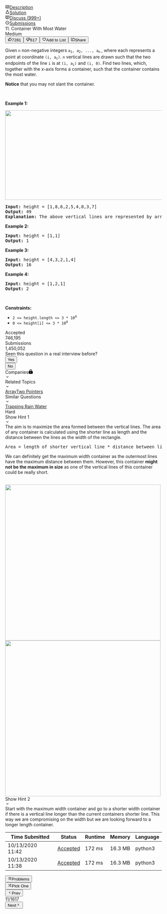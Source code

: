 <div class="side-tools-wrapper__1TS9" context="[object Object]" data-id="0" data-is-collapsed="false" style="overflow: hidden; flex: 1 0 0px;"><div class="css-1100co3-Container e5i1odf0"><div class="css-9z7f7i-Container e5i1odf0" style="position: relative;"><div class="css-jtoecv" data-header-size="normal"><div class=" css-11zaw7c-TabView e5i1odf0" data-cy="question-detail-main-tabs"><div type="default" width="100%" class="css-5wdlwo-TabViewHeader e5i1odf1"><div class="css-1lexzqe-TabHeaderContainer e5i1odf2"><div data-key="description" data-disabled="false" data-cy="description" type="default" class="css-19j86kk-TabHeader e5i1odf4"><a href="/problems/container-with-most-water/"><div type="default" class="css-1uwsqgo-TabHeaderRow e5i1odf3"><span><div class="tab-header__20aW"><svg viewBox="0 0 24 24" width="1em" height="1em" color="inherit" class="icon__3Su4 css-1nf3fa5-ColoredIcon e5i1odf0"><path fill-rule="evenodd" d="M20 4H4c-1.1 0-2 .9-2 2v12c0 1.1.9 2 2 2h16c1.1 0 2-.9 2-2V6c0-1.1-.9-2-2-2zm0 14H4V6h16v12zM6 10h2v2H6v-2zm0 4h8v2H6v-2zm10 0h2v2h-2v-2zm-6-4h8v2h-8v-2z"></path></svg><span class="title__3f2k">Description</span></div></span></div></a></div><div data-key="solution" data-disabled="false" data-cy="solution" type="default" class="css-1lelwtv-TabHeader e5i1odf4"><a href="/problems/container-with-most-water/solution/"><div type="default" class="css-1uwsqgo-TabHeaderRow e5i1odf3"><span><div class="tab-header__20aW"><svg viewBox="0 0 24 24" width="1em" height="1em" color="inherit" class="icon__3Su4 css-1nf3fa5-ColoredIcon e5i1odf0"><path fill-rule="evenodd" d="M5.016 17.995c0 .282.093.517.28.705.188.187.423.297.704.328h12a1.14 1.14 0 0 0 .703-.328.902.902 0 0 0 .281-.658c0-.25-.062-.454-.187-.61l-5.813-9.094V3.972h-1.968v4.366l-5.813 9.094a.875.875 0 0 0-.187.563zM6 21c-.844 0-1.547-.282-2.11-.845-.562-.563-.859-1.283-.89-2.16 0-.594.172-1.126.516-1.596L9 7.822V5.99a.953.953 0 0 1-.703-.282.956.956 0 0 1-.281-.704V3.972c0-.564.187-1.033.562-1.409C8.953 2.188 9.422 2 9.984 2h4.032c.562 0 1.03.188 1.406.563.375.376.562.845.562 1.409v1.033a.956.956 0 0 1-.28.704.953.953 0 0 1-.704.282v1.83l5.484 8.578c.344.47.516 1.002.516 1.596-.031.877-.328 1.597-.89 2.16-.563.563-1.266.845-2.11.845H6z"></path></svg><span class="title__3f2k">Solution</span></div></span></div></a></div><div data-key="discuss" data-cy="discuss" type="default" class="css-1lelwtv-TabHeader e5i1odf4" data-disabled="false"><a href="/problems/container-with-most-water/discuss/"><div type="default" class="css-1uwsqgo-TabHeaderRow e5i1odf3"><span><div class="tab-header__20aW"><svg viewBox="0 0 24 24" width="1em" height="1em" color="inherit" class="icon__3Su4 css-1nf3fa5-ColoredIcon e5i1odf0"><path fill-rule="evenodd" d="M8.995 22a.955.955 0 0 1-.704-.282.955.955 0 0 1-.282-.704V18.01H3.972c-.564 0-1.033-.195-1.409-.586A1.99 1.99 0 0 1 2 15.99V3.97c0-.563.188-1.032.563-1.408C2.94 2.188 3.408 2 3.972 2h16.056c.564 0 1.033.188 1.409.563.375.376.563.845.563 1.409V15.99a1.99 1.99 0 0 1-.563 1.432c-.376.39-.845.586-1.409.586h-6.103l-3.709 3.71c-.22.187-.454.281-.704.281h-.517zm.986-6.01v3.1l3.099-3.1h6.948V3.973H3.972V15.99h6.01zm-3.99-9.013h12.018v2.018H5.991V6.977zm0 4.037h9.014v1.972H5.99v-1.972z"></path></svg><span class="title__3f2k">Discuss (999+)</span></div></span></div></a></div><div data-key="submissions" data-cy="submissions" type="default" class="css-1lelwtv-TabHeader e5i1odf4" data-disabled="false"><a href="/problems/container-with-most-water/submissions/"><div type="default" class="css-1uwsqgo-TabHeaderRow e5i1odf3"><span><div class="tab-header__20aW"><svg viewBox="0 0 24 24" width="1em" height="1em" color="inherit" class="icon__3Su4 css-1nf3fa5-ColoredIcon e5i1odf0"><path d="M11.99 2C17.52 2 22 6.48 22 12s-4.48 10-10.01 10C6.47 22 2 17.52 2 12S6.47 2 11.99 2zM12 20c4.42 0 8-3.58 8-8s-3.58-8-8-8-8 3.58-8 8 3.58 8 8 8zm.5-13v5.25l4.5 2.67-.75 1.23L11 13V7z"></path></svg><span class="title__3f2k">Submissions</span></div></span></div></a></div></div></div><div data-key="description-content" data-cy="description-content" class="tab-pane__ncJk css-xailxq-TabContent e5i1odf5"><div class="description__24sA"><div class="css-101rr4k"><div data-cy="question-title" class="css-v3d350">11. Container With Most Water</div><div class="css-10o4wqw"><div diff="medium" class="css-dcmtd5">Medium</div><button class="btn__r7r7 css-1rdgofi"><svg viewBox="0 0 24 24" width="1em" height="1em" class="icon__3Su4"><path fill-rule="evenodd" d="M7 19v-8H4v8h3zM7 9c0-.55.22-1.05.58-1.41L14.17 1l1.06 1.05c.27.27.44.65.44 1.06l-.03.32L14.69 8H21c1.1 0 2 .9 2 2v2c0 .26-.05.5-.14.73l-3.02 7.05C19.54 20.5 18.83 21 18 21H4a2 2 0 0 1-2-2v-8a2 2 0 0 1 2-2h3zm2 0v10h9l3-7v-2h-9l1.34-5.34L9 9z"></path></svg><span>7281</span></button><button class="btn__r7r7 css-1rdgofi"><svg viewBox="0 0 24 24" width="1em" height="1em" class="icon__3Su4"><path fill-rule="evenodd" d="M17 3v12c0 .55-.22 1.05-.58 1.41L9.83 23l-1.06-1.05c-.27-.27-.44-.65-.44-1.06l.03-.32.95-4.57H3c-1.1 0-2-.9-2-2v-2c0-.26.05-.5.14-.73l3.02-7.05C4.46 3.5 5.17 3 6 3h11zm-2 12V5H6l-3 7v2h9l-1.34 5.34L15 15zm2-2h3V5h-3V3h3a2 2 0 0 1 2 2v8a2 2 0 0 1-2 2h-3v-2z"></path></svg><span>617</span></button><button class="btn__r7r7 css-1rdgofi"><svg viewBox="0 0 24 24" width="1em" height="1em" class="icon__3Su4"><path fill-rule="evenodd" d="M16.5 3c-1.74 0-3.41.81-4.5 2.09C10.91 3.81 9.24 3 7.5 3 4.42 3 2 5.42 2 8.5c0 3.78 3.4 6.86 8.55 11.54L12 21.35l1.45-1.32C18.6 15.36 22 12.28 22 8.5 22 5.42 19.58 3 16.5 3zm-4.4 15.55l-.1.1-.1-.1C7.14 14.24 4 11.39 4 8.5 4 6.5 5.5 5 7.5 5c1.54 0 3.04.99 3.57 2.36h1.87C13.46 5.99 14.96 5 16.5 5c2 0 3.5 1.5 3.5 3.5 0 2.89-3.14 5.74-7.9 10.05z"></path></svg><span>Add to List</span></button><button class="btn__r7r7 css-1rdgofi"><svg viewBox="0 0 24 24" width="1em" height="1em" class="icon__3Su4"><path fill-rule="evenodd" d="M17 5V2l5 5h-9a2 2 0 0 0-2 2v8H9V9a4 4 0 0 1 4-4h4zm3 14V9h2v10a2 2 0 0 1-2 2H4a2 2 0 0 1-2-2V5a2 2 0 0 1 2-2h3v2H4v14h16z"></path></svg><span>Share</span></button></div></div><div class="content__u3I1 question-content__JfgR"><div><p>Given <code>n</code> non-negative integers <code>a<sub>1</sub>, a<sub>2</sub>, ..., a<sub>n</sub></code><sub>&nbsp;</sub>, where each represents a point at coordinate <code>(i, a<sub>i</sub>)</code>. <code>n</code> vertical lines are drawn such that the two endpoints of the line <code>i</code> is at <code>(i, a<sub>i</sub>)</code> and <code>(i, 0)</code>. Find two lines, which, together with the x-axis forms a container, such that the container contains the most water.</p>

<p><strong>Notice</strong>&nbsp;that you may not slant the container.</p>

<p>&nbsp;</p>
<p><strong>Example 1:</strong></p>
<img alt="" src="https://s3-lc-upload.s3.amazonaws.com/uploads/2018/07/17/question_11.jpg" style="width: 600px; height: 287px;">
<pre><strong>Input:</strong> height = [1,8,6,2,5,4,8,3,7]
<strong>Output:</strong> 49
<strong>Explanation:</strong> The above vertical lines are represented by array [1,8,6,2,5,4,8,3,7]. In this case, the max area of water (blue section) the container can contain&nbsp;is 49.
</pre>

<p><strong>Example 2:</strong></p>

<pre><strong>Input:</strong> height = [1,1]
<strong>Output:</strong> 1
</pre>

<p><strong>Example 3:</strong></p>

<pre><strong>Input:</strong> height = [4,3,2,1,4]
<strong>Output:</strong> 16
</pre>

<p><strong>Example 4:</strong></p>

<pre><strong>Input:</strong> height = [1,2,1]
<strong>Output:</strong> 2
</pre>

<p>&nbsp;</p>
<p><strong>Constraints:</strong></p>

<ul>
	<li><code>2 &lt;=&nbsp;height.length &lt;= 3 * 10<sup>4</sup></code></li>
	<li><code>0 &lt;=&nbsp;height[i] &lt;= 3 * 10<sup>4</sup></code></li>
</ul>
</div></div><div style="position: relative;"><div class="css-q9155n"><div class="css-oqu510"><div class="css-y3si18">Accepted</div><div class="css-jkjiwi">746,195</div></div><div class="css-oqu510"><div class="css-y3si18">Submissions</div><div class="css-jkjiwi">1,450,052</div></div></div><div class="erd_scroll_detection_container erd_scroll_detection_container_animation_active" style="visibility: hidden; display: inline; width: 0px; height: 0px; z-index: -1; overflow: hidden; margin: 0px; padding: 0px;"><div dir="ltr" class="erd_scroll_detection_container" style="position: absolute; flex: 0 0 auto; overflow: hidden; z-index: -1; visibility: hidden; width: 100%; height: 100%; left: 0px; top: 0px;"><div class="erd_scroll_detection_container" style="position: absolute; flex: 0 0 auto; overflow: hidden; z-index: -1; visibility: hidden; left: -11px; top: -11px; right: -10px; bottom: -10px;"><div style="position: absolute; flex: 0 0 auto; overflow: scroll; z-index: -1; visibility: hidden; width: 100%; height: 100%;"><div style="position: absolute; left: 0px; top: 0px; width: 466px; height: 71px;"></div></div><div style="position: absolute; flex: 0 0 auto; overflow: scroll; z-index: -1; visibility: hidden; width: 100%; height: 100%;"><div style="position: absolute; width: 200%; height: 200%;"></div></div></div></div></div></div><div class="header__28Cb"><div class="title__3BS7" data-size="sm">Seen this question in a real interview before?</div><div class="btn-wrapper__19Tg"><button class="btn__1eiM btn-xs__2rgD btn-info__3x1M action-btn__DKeo" data-no-border="false"><div class="btn-content-container__214G"><span class="btn-content__lOBM">Yes</span></div></button></div><div class="btn-wrapper__19Tg"><button class="btn__1eiM btn-xs__2rgD btn-info__3x1M action-btn__DKeo" data-no-border="false"><div class="btn-content-container__214G"><span class="btn-content__lOBM">No</span></div></button></div></div><div class="css-isal7m"><div class="css-1819af6-baseHeaderStyle e5i1odf0"><div class="css-1jqueqk"><div class="header__2X5E">Companies<svg viewBox="0 0 1024 1024" width="1em" height="1em" class="icon__3Su4 lock-icon__1hmE"><path fill-rule="evenodd" d="M512 0a269.474 269.474 0 0 1 269.474 269.474v107.79h53.894a161.684 161.684 0 0 1 161.685 161.683v323.369A161.684 161.684 0 0 1 835.368 1024H188.632A161.684 161.684 0 0 1 26.947 862.316V538.947a161.684 161.684 0 0 1 161.685-161.684h53.894v-107.79A269.474 269.474 0 0 1 512 0zm.647 618.119a80.842 80.842 0 1 0 0 161.684 80.842 80.842 0 0 0 0-161.684zM350.316 377.263h323.368v-107.79a161.684 161.684 0 0 0-323.368 0v107.79z"></path></svg></div></div><svg viewBox="0 0 24 24" width="1em" height="1em" class="icon__3Su4 css-1ehpd12"><path fill-rule="evenodd" d="M16.59 8.59L12 13.17 7.41 8.59 6 10l6 6 6-6z"></path></svg></div><div class="css-1hky5w4"></div></div><div class="css-isal7m"><div class="css-1819af6-baseHeaderStyle e5i1odf0"><div class="css-1jqueqk"><div class="header__2RZv">Related Topics</div></div><svg viewBox="0 0 24 24" width="1em" height="1em" class="icon__3Su4 css-1ehpd12"><path fill-rule="evenodd" d="M16.59 8.59L12 13.17 7.41 8.59 6 10l6 6 6-6z"></path></svg></div><div class="css-1hky5w4"><a class="topic-tag__1jni" href="/tag/array/"><span data-size="xs" class="tag__2PqS">Array</span></a><a class="topic-tag__1jni" href="/tag/two-pointers/"><span data-size="xs" class="tag__2PqS">Two Pointers</span></a></div></div><div class="css-isal7m"><div class="css-1819af6-baseHeaderStyle e5i1odf0"><div class="css-1jqueqk"><div class="header__qVrK">Similar Questions</div></div><svg viewBox="0 0 24 24" width="1em" height="1em" class="icon__3Su4 css-1ehpd12"><path fill-rule="evenodd" d="M16.59 8.59L12 13.17 7.41 8.59 6 10l6 6 6-6z"></path></svg></div><div class="css-1hky5w4"><div class="question__25Pw"><a class="title__1kvt" href="/problems/trapping-rain-water/">Trapping Rain Water</a><div class="difficulty__ES5S">Hard</div></div></div></div><div class="css-isal7m"><div class="css-1819af6-baseHeaderStyle e5i1odf0"><div class="css-1jqueqk"><div class="header__f9p6">Show Hint 1</div></div><svg viewBox="0 0 24 24" width="1em" height="1em" class="icon__3Su4 css-1ehpd12"><path fill-rule="evenodd" d="M16.59 8.59L12 13.17 7.41 8.59 6 10l6 6 6-6z"></path></svg></div><div class="css-1hky5w4"><div>The aim is to maximize the area formed between the vertical lines. The area of any container is calculated using the shorter line as length and the distance between the lines as the width of the rectangle.

<pre>Area = length of shorter vertical line * distance between lines
</pre>

We can definitely get the maximum width container as the outermost lines have the maximum distance between them. However, this container <b>might not be the maximum in size</b> as one of the vertical lines of this container could be really short.

<br>
<img src="https://assets.leetcode.com/uploads/2019/10/20/hint_water_trap_1.png" width="500">

<br>
<img src="https://assets.leetcode.com/uploads/2019/10/20/hint_water_trap_2.png" width="500"></div></div></div><div class="css-isal7m"><div class="css-1819af6-baseHeaderStyle e5i1odf0"><div class="css-1jqueqk"><div class="header__f9p6">Show Hint 2</div></div><svg viewBox="0 0 24 24" width="1em" height="1em" class="icon__3Su4 css-1ehpd12"><path fill-rule="evenodd" d="M16.59 8.59L12 13.17 7.41 8.59 6 10l6 6 6-6z"></path></svg></div><div class="css-1hky5w4"><div>Start with the maximum width container and go to a shorter width container if there is a vertical line longer than the current containers shorter line. This way we are compromising on the width but we are looking forward to a longer length container.</div></div></div></div></div><div data-key="solution-content" data-cy="solution-content" class="tab-pane__ncJk css-a7z1n1-TabContent e5i1odf5"></div><div data-key="discuss-content" data-cy="discuss-content" class="tab-pane__ncJk css-a7z1n1-TabContent e5i1odf5"></div><div data-key="submissions-content" data-cy="submissions-content" class="tab-pane__ncJk css-a7z1n1-TabContent e5i1odf5"><div class="container__36Fw container__3BF-"><div class="submissions__1ROo"><div><div class="ant-table-wrapper table__1sPX"><div class="ant-spin-nested-loading"><div class="ant-spin-container"><div class="ant-table ant-table-default ant-table-scroll-position-left"><div class="ant-table-content"><div class="ant-table-body"><table class=""><colgroup><col><col><col><col><col></colgroup><thead class="ant-table-thead"><tr><th class="time-column__1guG"><span class="ant-table-header-column"><div><span class="ant-table-column-title">Time Submitted</span><span class="ant-table-column-sorter"></span></div></span></th><th class="status-column__3SUg"><span class="ant-table-header-column"><div><span class="ant-table-column-title">Status</span><span class="ant-table-column-sorter"></span></div></span></th><th class="runtime-column__1ka_"><span class="ant-table-header-column"><div><span class="ant-table-column-title">Runtime</span><span class="ant-table-column-sorter"></span></div></span></th><th class="memory-column__1dxp"><span class="ant-table-header-column"><div><span class="ant-table-column-title">Memory</span><span class="ant-table-column-sorter"></span></div></span></th><th class="lang-column__tR-8"><span class="ant-table-header-column"><div><span class="ant-table-column-title">Language</span><span class="ant-table-column-sorter"></span></div></span></th></tr></thead><tbody class="ant-table-tbody"><tr class="ant-table-row ant-table-row-level-0" data-row-key="408135787"><td class="time-column__1guG">10/13/2020 11:42</td><td class="status-column__3SUg"><a href="/submissions/detail/408135787/" target="_blank" class="ac__35gz" data-submission-id="408135787">Accepted</a></td><td class="runtime-column__1ka_">172 ms</td><td class="memory-column__1dxp">16.3 MB</td><td class="lang-column__tR-8">python3</td></tr><tr class="ant-table-row ant-table-row-level-0" data-row-key="408134141"><td class="time-column__1guG">10/13/2020 11:38</td><td class="status-column__3SUg"><a href="/submissions/detail/408134141/" target="_blank" class="ac__35gz" data-submission-id="408134141">Accepted</a></td><td class="runtime-column__1ka_">172 ms</td><td class="memory-column__1dxp">16.3 MB</td><td class="lang-column__tR-8">python3</td></tr></tbody></table></div></div></div></div></div></div></div></div></div></div></div></div><div class="erd_scroll_detection_container erd_scroll_detection_container_animation_active" style="visibility: hidden; display: inline; width: 0px; height: 0px; z-index: -1; overflow: hidden; margin: 0px; padding: 0px;"><div dir="ltr" class="erd_scroll_detection_container" style="position: absolute; flex: 0 0 auto; overflow: hidden; z-index: -1; visibility: hidden; width: 100%; height: 100%; left: 0px; top: 0px;"><div class="erd_scroll_detection_container" style="position: absolute; flex: 0 0 auto; overflow: hidden; z-index: -1; visibility: hidden; left: -11px; top: -11px; right: -10px; bottom: -10px;"><div style="position: absolute; flex: 0 0 auto; overflow: scroll; z-index: -1; visibility: hidden; width: 100%; height: 100%;"><div style="position: absolute; left: 0px; top: 0px; width: 517px; height: 697px;"></div></div><div style="position: absolute; flex: 0 0 auto; overflow: scroll; z-index: -1; visibility: hidden; width: 100%; height: 100%;"><div style="position: absolute; width: 200%; height: 200%;"></div></div></div></div></div></div><div><div class="question-fast-picker-wrapper__2Y97" data-is-over-edged="false" style="position: relative;"><div class="question-fast-picker__3VcA"><button data-cy="question-picker-btn" class="picker-menu-handler__34CD css-tj8r5s-default-sm" data-tour-index="2" type="default"><svg viewBox="0 0 24 24" width="1em" height="1em" class="icon__3Su4"><path fill-rule="evenodd" d="M7 19h14v-2H7v2zm0-6h14v-2H7v2zm0-8v2h14V5H7zM3 5h2v2H3V5zm0 6h2v2H3v-2zm0 6h2v2H3v-2z"></path></svg><span class="handler-text__1hMU">Problems</span></button><div class="picker-handlers__2fqm" data-is-resizer-bar-active="false"><div class="space-filler__1toa"></div><button class="shuffle-handler__3Gzu css-tj8r5s-default-sm" type="default"><svg viewBox="0 0 24 24" width="1em" height="1em" class="icon__3Su4 shuffle-icon__dV27"><path fill-rule="evenodd" d="M10.59 9.17L5.41 4 4 5.41l5.17 5.17 1.42-1.41zM14.5 4l2.04 2.04L4 18.59 5.41 20 17.96 7.46 20 9.5V4h-5.5zm.33 9.41l-1.41 1.41 3.13 3.13L14.5 20H20v-5.5l-2.04 2.04-3.13-3.13z"></path></svg><span class="handler-text__1hMU">Pick One</span></button><div class="space-filler__1toa"></div><div class="picker-pagination-handlers__1MLX"><button data-cy="prev-question-btn" type="default" data-tour-index="4" class="css-tj8r5s-default-sm"><svg viewBox="0 0 24 24" width="1em" height="1em" class="icon__3Su4 handler-icon__26i5"><path fill-rule="evenodd" d="M15.41 7.41L14 6l-6 6 6 6 1.41-1.41L10.83 12z"></path></svg><span class="handler-text__1hMU">Prev</span></button><div class="pagination-screen__12p7"><span>11/1617</span></div><button data-cy="next-question-btn" type="default" data-tour-index="5" class="css-tj8r5s-default-sm"><span class="handler-text__1hMU">Next</span><svg viewBox="0 0 24 24" width="1em" height="1em" class="icon__3Su4 handler-icon__26i5"><path fill-rule="evenodd" d="M10 6L8.59 7.41 13.17 12l-4.58 4.59L10 18l6-6z"></path></svg></button></div></div></div><div class="erd_scroll_detection_container erd_scroll_detection_container_animation_active" style="visibility: hidden; display: inline; width: 0px; height: 0px; z-index: -1; overflow: hidden; margin: 0px; padding: 0px;"><div dir="ltr" class="erd_scroll_detection_container" style="position: absolute; flex: 0 0 auto; overflow: hidden; z-index: -1; visibility: hidden; width: 100%; height: 100%; left: 0px; top: 0px;"><div class="erd_scroll_detection_container" style="position: absolute; flex: 0 0 auto; overflow: hidden; z-index: -1; visibility: hidden; left: -11px; top: -11px; right: -10px; bottom: -10px;"><div style="position: absolute; flex: 0 0 auto; overflow: scroll; z-index: -1; visibility: hidden; width: 100%; height: 100%;"><div style="position: absolute; left: 0px; top: 0px; width: 517px; height: 85px;"></div></div><div style="position: absolute; flex: 0 0 auto; overflow: scroll; z-index: -1; visibility: hidden; width: 100%; height: 100%;"><div style="position: absolute; width: 200%; height: 200%;"></div></div></div></div></div></div></div></div></div>
